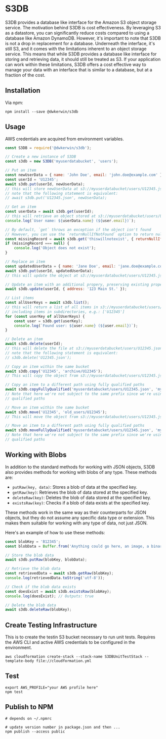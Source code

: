 # S3DB

S3DB provides a database like interface for the Amazon S3 object storage service. The motivation behind S3DB is cost effectiveness. By leveraging S3 as a datastore, you can significantly reduce costs compared to using a database like Amazon DynamoDB. However, it's important to note that S3DB is not a drop in replacement for a database. Underneath the interface, it's still S3, and it comes with the limitations inherent to an object storage service. This means that while S3DB provides a database like interface for storing and retrieving data, it should still be treated as S3. If your application can work within these limitations, S3DB offers a cost effective way to manage your data with an interface that is similar to a database, but at a fraction of the cost.

## Installation

Via npm:
```shell
npm install --save @dwkerwin/s3db
```

## Usage

AWS credentials are acquired from environment variables.

```javascript
const S3DB = require('@dwkerwin/s3db');

// Create a new instance of S3DB
const s3db = new S3DB('myuserdatabucket', 'users');

// Put an item
const newUserData = { name: 'John Doe', email: 'john.doe@example.com' };
const userId = 'U12345';
await s3db.put(userId, newUserData);
// this will store newUserData at s3://myuserdatabucket/users/U12345.json
// note that the following statement is equivalent:
// await s3db.put('U12345.json', newUserData);

// Get an item
const userData = await s3db.get(userId);
// this will retrieve an object stored at s3://myuserdatabucket/users/U12345.json
console.log(`User name: ${userData.name} (${user.email})`);

// By default, `get` throws an exception if the object isn't found
// However, you can use the `returnNullIfNotFound` option to return null instead
const missingRecord = await s3db.get('thiswillnotexist', { returnNullIfNotFound: true });
if (missingRecord === null) {
    console.log('Object does not exist');
}

// Replace an item
const updatedUserData = { name: 'Jane Doe', email: 'jane.doe@example.com' };
await s3db.put(userId, updatedUserData);
// this will update the object at s3://myuserdatabucket/users/U12345.json with updatedUserData

// Update an item with an additional propery, preserving existing properties
await s3db.update(userId, { address: '123 Main St.' });

// List items
const allUserKeys = await s3db.list();
// this will return a list of all items in s3://myuserdatabucket/users/,
// including items in subdirectories, e.g.: ['U12345']
for (const userKey of allUserKeys) {
    const user = s3db.get(userKey);
    console.log(`Found user: ${user.name} (${user.email})`);
}

// Delete an item
await s3db.delete(userId);
// this will delete the file at s3://myuserdatabucket/users/U12345.json
// note that the following statement is equivalent:
// s3db.delete('U12345.json');

// Copy an item within the same bucket
await s3db.copy('U12345', 'archive/U12345');
// This will copy the object from s3://myuserdatabucket/users/U12345.json to s3://myuserdatabucket/users/archive/U12345.json

// Copy an item to a different path using fully qualified paths
await s3db.copyFullyQualified('myuserdatabucket/users/U12345.json', 'myuserdatabucket/archive/U12345.json');
// Note that here we're not subject to the same prefix since we're using fully
// qualified paths

// Move an item within the same bucket
await s3db.move('U12345', 'old_users/U12345');
// This will move the object from s3://myuserdatabucket/users/U12345.json to s3://myuserdatabucket/users/old_users/U12345.json

// Move an item to a different path using fully qualified paths
await s3db.moveFullyQualified('myuserdatabucket/users/U12345.json', 'myuserdatabucket/old_users/U12345.json');
// Note that here we're not subject to the same prefix since we're using fully
// qualified paths
```

## Working with Blobs

In addition to the standard methods for working with JSON objects, S3DB also provides methods for working with blobs of any type. These methods are:

- `putRaw(key, data)`: Stores a blob of data at the specified key.
- `getRaw(key)`: Retrieves the blob of data stored at the specified key.
- `deleteRaw(key)`: Deletes the blob of data stored at the specified key.
- `existsRaw(key)`: Checks if a blob of data exists at the specified key.

These methods work in the same way as their counterparts for JSON objects, but they do not assume any specific data type or extension. This makes them suitable for working with any type of data, not just JSON.

Here's an example of how to use these methods:

```javascript
const blobKey = 'B12345';
const blobData = Buffer.from('Anything could go here, an image, a binary file, etc.', 'utf-8');

// Store the blob data
await s3db.putRaw(blobKey, blobData);

// Retrieve the blob data
const retrievedData = await s3db.getRaw(blobKey);
console.log(retrievedData.toString('utf-8'));

// Check if the blob data exists
const doesExist = await s3db.existsRaw(blobKey);
console.log(doesExist); // Outputs: true

// Delete the blob data
await s3db.deleteRaw(blobKey);
```

## Create Testing Infrastructure

This is to create the testin S3 bucket necessary to run unit tests.  Requires the AWS CLI and active AWS credentials to be configured in the environment.

```shell
aws cloudformation create-stack --stack-name S3DBUnitTestStack --template-body file://cloudformation.yml
```

## Test

```shell
export AWS_PROFILE="your AWS profile here"
npm test
```

## Publish to NPM

```shell
# depends on ~/.npmrc

# update version number in package.json and then ...
npm publish --access public
```
